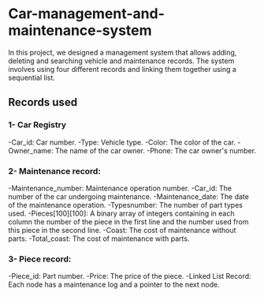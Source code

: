 # Car-management-and-maintenance-system
In this project, we designed a management system that allows adding, deleting and searching vehicle and maintenance records. The system involves using four different records and linking them together using a sequential list.

## Records used

### 1- Car Registry
-Car_id: Car number.
-Type: Vehicle type.
-Color: The color of the car.
-Owner_name: The name of the car owner.
-Phone: The car owner's number.

### 2- Maintenance record:
-Maintenance_number: Maintenance operation number.
-Car_id: The number of the car undergoing maintenance.
-Maintenance_date: The date of the maintenance operation.
-Typesnumber: The number of part types used.
-Pieces[100][100]: A binary array of integers containing in each column the number of the piece in the first line and the number used from this piece in the second line.
-Coast: The cost of maintenance without parts.
-Total_coast: The cost of maintenance with parts.

### 3- Piece record:
-Piece_id: Part number.
-Price: The price of the piece.
-Linked List Record: Each node has a maintenance log and a pointer to the next node.
